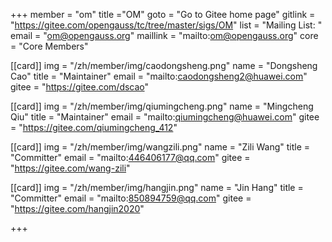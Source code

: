 +++
member = "om"
title ="OM"
goto = "Go to Gitee home page"
gitlink = "https://gitee.com/opengauss/tc/tree/master/sigs/OM"
list = "Mailing List: "
email = "om@opengauss.org"
maillink = "mailto:om@opengauss.org"
core = "Core Members"



[[card]]
img = "/zh/member/img/caodongsheng.png"
name = "Dongsheng Cao"
title = "Maintainer"
email = "mailto:caodongsheng2@huawei.com"
gitee = "https://gitee.com/dscao"

[[card]]
img = "/zh/member/img/qiumingcheng.png"
name = "Mingcheng Qiu"
title = "Maintainer"
email = "mailto:qiumingcheng@huawei.com"
gitee = "https://gitee.com/qiumingcheng_412"

[[card]]
img = "/zh/member/img/wangzili.png"
name = "Zili Wang"
title = "Committer"
email = "mailto:446406177@qq.com"
gitee = "https://gitee.com/wang-zili"

[[card]]
img = "/zh/member/img/hangjin.png"
name = "Jin Hang"
title = "Committer"
email = "mailto:850894759@qq.com"
gitee = "https://gitee.com/hangjin2020"

+++